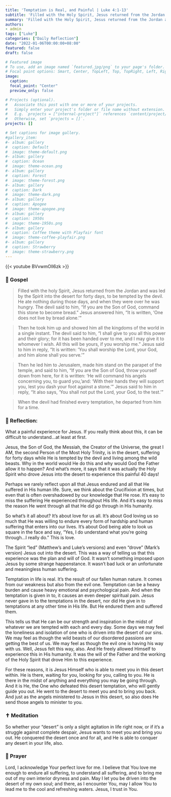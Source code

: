 ```yaml
---
title: 'Temptation is Real, and Painful | Luke 4:1-13'
subtitle: 'Filled with the Holy Spirit, Jesus returned from the Jordan and was led by the Spirit into the desert for forty days, to be tempted by the devil.  Luke 4:1–2a'
summary: 'Filled with the Holy Spirit, Jesus returned from the Jordan and was led by the Spirit into the desert for forty days, to be tempted by the devil.  Luke 4:1–2a'
authors:
- admin
tags: ["Luke"]
categories: ["Daily Reflection"]
date: "2022-01-06T00:00:00+08:00"
featured: false
draft: false

# Featured image
# To use, add an image named `featured.jpg/png` to your page's folder.
# Focal point options: Smart, Center, TopLeft, Top, TopRight, Left, Right, BottomLeft, Bottom, BottomRight
image:
  caption:
  focal_point: "Center"
  preview_only: false

# Projects (optional).
#   Associate this post with one or more of your projects.
#   Simply enter your project's folder or file name without extension.
#   E.g. `projects = ["internal-project"]` references `content/project/deep-learning/index.md`.
#   Otherwise, set `projects = []`.
projects: []

# Set captions for image gallery.
#gallery_item:
#- album: gallery
#  caption: Default
#  image: theme-default.png
#- album: gallery
#  caption: Ocean
#  image: theme-ocean.png
#- album: gallery
#  caption: Forest
#  image: theme-forest.png
#- album: gallery
#  caption: Dark
#  image: theme-dark.png
#- album: gallery
#  caption: Apogee
#  image: theme-apogee.png
#- album: gallery
#  caption: 1950s
#  image: theme-1950s.png
#- album: gallery
#  caption: Coffee theme with Playfair font
#  image: theme-coffee-playfair.png
#- album: gallery
#  caption: Strawberry
#  image: theme-strawberry.png
---
```


{{< youtube BVvwmOll6zk >}}

### :love_letter: Gospel
> Filled with the holy Spirit, Jesus returned from the Jordan and was led by the Spirit into the desert for forty days, to be tempted by the devil. He ate nothing during those days, and when they were over he was hungry. The devil said to him, “If you are the Son of God, command this stone to become bread.” Jesus answered him, “It is written, ‘One does not live by bread alone.’”

> Then he took him up and showed him all the kingdoms of the world in a single instant. The devil said to him, “I shall give to you all this power and their glory; for it has been handed over to me, and I may give it to whomever I wish. All this will be yours, if you worship me.” Jesus said to him in reply, “It is written: ‘You shall worship the Lord, your God, and him alone shall you serve.’”

> Then he led him to Jerusalem, made him stand on the parapet of the temple, and said to him, “If you are the Son of God, throw yourself down from here, for it is written: ‘He will command his angels concerning you, to guard you,’and: ‘With their hands they will support you, lest you dash your foot against a stone.’” Jesus said to him in reply, “It also says, ‘You shall not put the Lord, your God, to the test.’”

> When the devil had finished every temptation, he departed from him for a time.

### :speech_balloon: Reflection:
What a painful experience for Jesus.  If you really think about this, it can be difficult to understand...at least at first.

Jesus, the Son of God, the Messiah, the Creator of the Universe, the great I AM, the second Person of the Most Holy Trinity, is in the desert, suffering for forty days while He is tempted by the devil and living among the wild beasts.  Why in the world would He do this and why would God the Father allow it to happen?  And what’s more, it says that it was actually the Holy Spirit who drove Jesus into the desert to experience this painful 40 days!

Perhaps we rarely reflect upon all that Jesus endured and all that He suffered in His human life.  Sure, we think about the Crucifixion at times, but even that is often overshadowed by our knowledge that He rose.  It’s easy to miss the suffering He experienced throughout His life.  And it’s easy to miss the reason He went through all that He did go through in His humanity.

So what’s it all about?  It’s about love for us all.  It’s about God loving us so much that He was willing to endure every form of hardship and human suffering that enters into our lives.  It’s about God being able to look us square in the face and say, “Yes, I do understand what you’re going through...I really do.”  This is love.

The Spirit “led” (Matthew’s and Luke’s versions) and even “drove” (Mark’s version) Jesus out into the desert.  This was a way of telling us that this experience was the plan and will of God.  It wasn’t something imposed upon Jesus by some strange happenstance.  It wasn’t bad luck or an unfortunate and meaningless human suffering.  

Temptation in life is real.  It’s the result of our fallen human nature.  It comes from our weakness but also from the evil one.  Temptation can be a heavy burden and cause heavy emotional and psychological pain.  And when the temptation is given in to, it causes an even deeper spiritual pain.
Jesus never gave in to the temptations in the desert, nor did He give in to temptations at any other time in His life.  But He endured them and suffered them.  

This tells us that He can be our strength and inspiration in the midst of whatever we are tempted with each and every day.  Some days we may feel the loneliness and isolation of one who is driven into the desert of our sins.  We may feel as though the wild beasts of our disordered passions are getting the best of us.  We may feel as though the evil one is having his way with us.  Well, Jesus felt this way, also.  And He freely allowed Himself to experience this in His humanity.  It was the will of the Father and the working of the Holy Spirit that drove Him to this experience.  

For these reasons, it is Jesus Himself who is able to meet you in this desert within.  He is there, waiting for you, looking for you, calling to you.  He is there in the midst of anything and everything you may be going through.  And it is He, the One who defeated this desert temptation, who will gently guide you out.  He went to the desert to meet you and to bring you back.  And just as the angels ministered to Jesus in this desert, so also does He send those angels to minister to you.

### :latin_cross: Meditation
So whether your “desert” is only a slight agitation in life right now, or if it’s a struggle against complete despair, Jesus wants to meet you and bring you out.  He conquered the desert once and for all, and He is able to conquer any desert in your life, also.

### :pray: Prayer
Lord, I acknowledge Your perfect love for me.  I believe that You love me enough to endure all suffering, to understand all suffering, and to bring me out of my own interior dryness and pain.  May I let you be driven into the desert of my own soul; and there, as I encounter You, may I allow You to lead me to the cool and refreshing waters.  Jesus, I trust in You.
